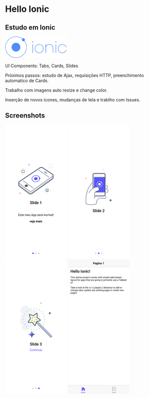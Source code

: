 # Hello Ionic

## Estudo em Ionic

<img src="/src/assets/imgs/ionic.png" width="200">

UI Components: Tabs, Cards, Slides

Próximos passos: estudo de Ajax, requisições HTTP, preenchimento automatico de Cards.

Trabalho com imagens auto resize e change color.

Inserção de novos icones, mudanças de tela e trablho com Issues.

## Screenshots
<img src="/src/screenshots/screenshot-001.png" width="200"> <img src="/src/screenshots/screenshot-002.png" width="200"> <img src="/src/screenshots/screenshot-003.png" width="200"> <img src="/src/screenshots/screenshot-004.png" width="200">
